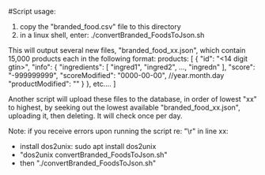 #Script usage:

1. copy the "branded_food.csv" file to this directory
2. in a linux shell, enter:
   ./convertBranded_FoodsToJson.sh

This will output several new files, "branded_food_xx.json", which contain 15,000 products each in the following format: 
products: [
   {
      "id": "<14 digit gtin>", 
      "info": {
         "ingredients": [
            "ingred1",
            "ingred2",
            ...,
            "ingredn"
         ],
         "score": "-999999999",
         "scoreModified": "0000-00-00",      //year.month.day
         "productModified": "<date from FDA>"
      }
   },
   etc....
]

Another script will upload these files to the database, in order of lowest "xx"
to highest, by seeking out the lowest available "branded_food_xx.json",
uploading it, then deleting.  It will check once per day.

Note:  if you receive errors upon running the script re: "\r" in line xx:
   - install dos2unix:  sudo apt install dos2unix
   - "dos2unix convertBranded_FoodsToJson.sh"
   - then "./convertBranded_FoodsToJson.sh"

